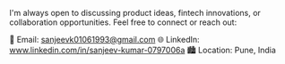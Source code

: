 I'm always open to discussing product ideas, fintech innovations, or collaboration opportunities. Feel free to connect or reach out:

📧 Email: sanjeevk01061993@gmail.com
🌐 LinkedIn: www.linkedin.com/in/sanjeev-kumar-0797006a
🏙️ Location: Pune, India
